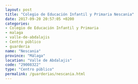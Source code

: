 ```yaml
---
layout: post
title: "Colegio de Educación Infantil y Primaria Nescania"
date: 2017-09-20 20:57:05 +0200
categories:
- Colegio de Educación Infantil y Primaria
- malaga
- valle-de-abdalajis
- Centro público
- guarderia
name: "Nescania"
province: "Málaga"
location: "Valle de Abdalajis"
code: "29008322"
type: "Centro público"
permalink: /guarderias/nescania.html
---
```

